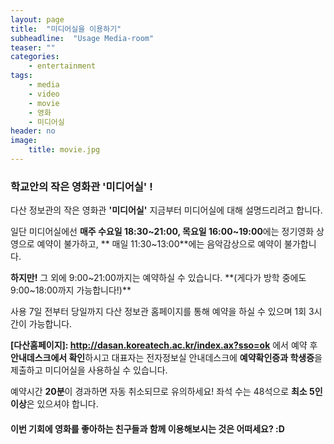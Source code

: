 ```yaml
---
layout: page
title:  "미디어실을 이용하기"
subheadline:  "Usage Media-room"
teaser: ""
categories:
    - entertainment
tags:
    - media
    - video
    - movie
    - 영화
    - 미디어실
header: no
image:
    title: movie.jpg
---
```


### 학교안의 작은 영화관 '미디어실' !

다산 정보관의 작은 영화관 **'미디어실'** 지금부터 미디어실에 대해 설명드리려고 합니다.

일단 미디어실에선 **매주 수요일 18:30~21:00, 목요일 16:00~19:00**에는 정기영화 상영으로 예약이 불가하고, ** 매일 11:30~13:00**에는 음악감상으로 예약이 불가합니다.

**하지만!** 그 외에 9:00~21:00까지는 예약하실 수 있습니다.
**(게다가 방학 중에도 9:00~18:00까지 가능합니다!)**

사용 7일 전부터 당일까지 다산 정보관 홈페이지를 통해 예약을 하실 수 있으며 1회 3시간이 가능합니다.

**[다산홈페이지]: http://dasan.koreatech.ac.kr/index.ax?sso=ok** 에서 예약 후 **안내데스크에서 확인**하시고
대표자는 전자정보실 안내데스크에 **예약확인증과 학생증**을 제출하고 미디어실을 사용하실 수 있습니다.

예약시간 **20분**이 경과하면 자동 취소되므로 유의하세요!
좌석 수는 48석으로 **최소 5인 이상**은 있으셔야 합니다.

#### 이번 기회에 영화를 좋아하는 친구들과 함께 이용해보시는 것은 어떠세요? :D

